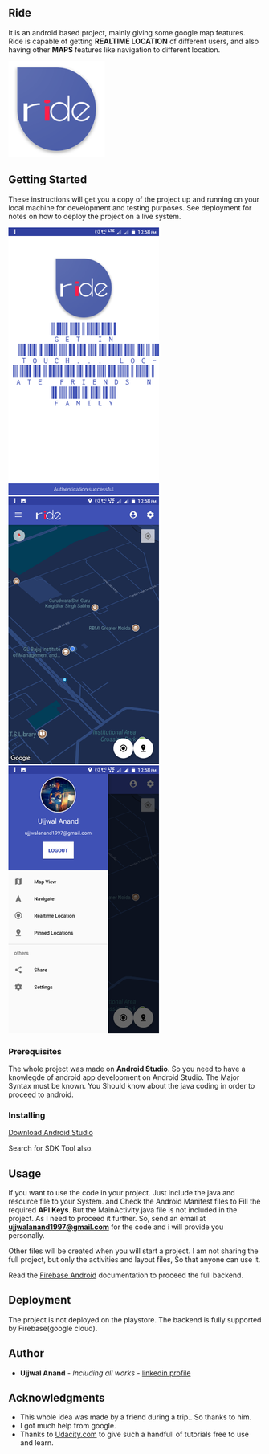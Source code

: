## Ride

It is an android based project, mainly giving some google map features.
Ride is capable of getting **REALTIME LOCATION** of different users, and also having other **MAPS** features like navigation to different location.

![logo](https://github.com/ujjwalanand1997/Ride/blob/master/ScreenShots/ic_launcher.png?raw=true)

## Getting Started

These instructions will get you a copy of the project up and running on your local machine for development and testing purposes. See deployment for notes on how to deploy the project on a live system.

<img src="https://github.com/ujjwalanand1997/Ride/blob/master/ScreenShots/Screenshot_20180131-225838.png?raw=true" width="300">  <img src="https://github.com/ujjwalanand1997/Ride/blob/master/ScreenShots/Screenshot_20180131-225851.png?raw=true" width="300">  <img src="https://github.com/ujjwalanand1997/Ride/blob/master/ScreenShots/Screenshot_20180131-225856.png?raw=true" width="300">


### Prerequisites

The whole project was made on **Android Studio**. So you need to have a knowlegde of android app development on Android Studio.
The Major Syntax must be known.
You Should know about the java coding in order to proceed to android.

### Installing

[Download Android Studio](https://developer.android.com/studio/index.html)

Search for SDK Tool also. 

## Usage
If you want to use the code in your project. Just include the java and resource file to your System. and Check the Android Manifest files to Fill the required **API Keys**. But the MainActivity.java file is not included in the project. As I need to proceed it further.
So, send an email at **ujjwalanand1997@gmail.com** for the code and i will provide you personally.

Other files will be created when you will start a project. I am not sharing the full project, but only the activities and layout files, So that anyone can use it.

Read the [Firebase Android](https://firebase.google.com/docs/android/setup) documentation to proceed the full backend.

## Deployment

The project is not deployed on the playstore. 
The backend is fully supported by Firebase(google cloud).

## Author

* **Ujjwal Anand** - *Including all works* - [linkedin profile](https://www.linkedin.com/in/ujjwal-anand-653623151/)


## Acknowledgments

* This whole idea was made by a friend during a trip.. So thanks to him.
* I got much help from google.
* Thanks to [Udacity.com](Udacity) to give such a handfull of tutorials free to use and learn.

